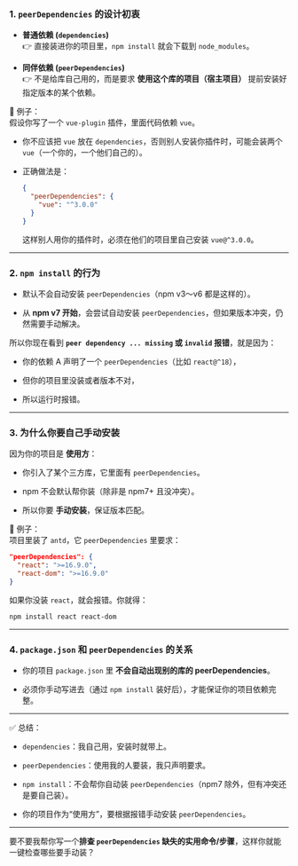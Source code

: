 

### 1. `peerDependencies` 的设计初衷

- **普通依赖 (`dependencies`)**  
    👉 直接装进你的项目里，`npm install` 就会下载到 `node_modules`。
    
- **同伴依赖 (`peerDependencies`)**  
    👉 不是给库自己用的，而是要求 **使用这个库的项目（宿主项目）** 提前安装好指定版本的某个依赖。
    

📌 例子：  
假设你写了一个 `vue-plugin` 插件，里面代码依赖 `vue`。

- 你不应该把 `vue` 放在 `dependencies`，否则别人安装你插件时，可能会装两个 `vue`（一个你的，一个他们自己的）。
    
- 正确做法是：
    
    ```json
    {
      "peerDependencies": {
        "vue": "^3.0.0"
      }
    }
    ```
    
    这样别人用你的插件时，必须在他们的项目里自己安装 `vue@^3.0.0`。
    

---

### 2. `npm install` 的行为

- 默认不会自动安装 `peerDependencies`（npm v3～v6 都是这样的）。
    
- 从 **npm v7 开始**，会尝试自动安装 `peerDependencies`，但如果版本冲突，仍然需要手动解决。
    

所以你现在看到 **`peer dependency ... missing` 或 `invalid` 报错**，就是因为：

- 你的依赖 A 声明了一个 `peerDependencies`（比如 `react@^18`），
    
- 但你的项目里没装或者版本不对，
    
- 所以运行时报错。
    

---

### 3. 为什么你要自己手动安装

因为你的项目是 **使用方**：

- 你引入了某个三方库，它里面有 `peerDependencies`。
    
- npm 不会默认帮你装（除非是 npm7+ 且没冲突）。
    
- 所以你要 **手动安装**，保证版本匹配。
    

📌 例子：  
项目里装了 `antd`，它 `peerDependencies` 里要求：

```json
"peerDependencies": {
  "react": ">=16.9.0",
  "react-dom": ">=16.9.0"
}
```

如果你没装 `react`，就会报错。你就得：

```bash
npm install react react-dom
```

---

### 4. `package.json` 和 `peerDependencies` 的关系

- 你的项目 `package.json` 里 **不会自动出现别的库的 peerDependencies**。
    
- 必须你手动写进去（通过 `npm install` 装好后），才能保证你的项目依赖完整。
    

---

✅ 总结：

- `dependencies`：我自己用，安装时就带上。
    
- `peerDependencies`：使用我的人要装，我只声明要求。
    
- `npm install`：不会帮你自动装 `peerDependencies`（npm7 除外，但有冲突还是要自己装）。
    
- 你的项目作为“使用方”，要根据报错手动安装 `peerDependencies`。
    

---

要不要我帮你写一个**排查 `peerDependencies` 缺失的实用命令/步骤**，这样你就能一键检查哪些要手动装？